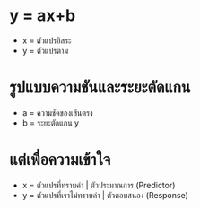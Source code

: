 # y = ax+b
* x = ตัวแปรอิสระ
* y = ตัวแปรตาม

# รูปแบบความชันและระยะตัดแกน
* a = ความชัดของเส้นตรง
* b = ระยะตัดแกน y

# แต่เพื่อความเข้าใจ
 * x = ตัวแปรที่ทราบค่า | ตัวประมาณการ (Predictor)
 * y = ตัวแปรที่เราไม่ทราบค่า | ตัวตอบสนอง (Response)